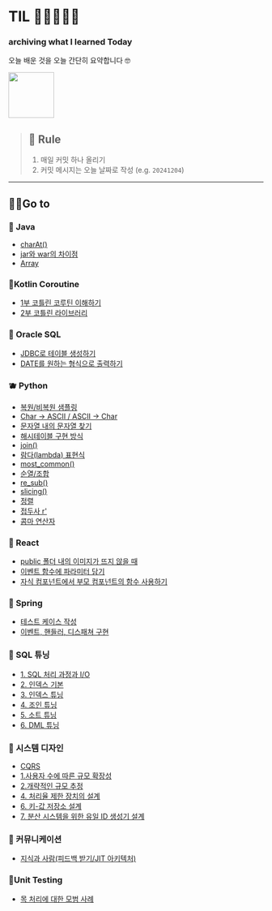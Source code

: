 # TIL 📝👩🏻‍💻🎒
### archiving what I learned Today

오늘 배운 것을 오늘 간단히 요약합니다 🤓

<img width="90" src="https://github.com/user-attachments/assets/6583040c-736a-4a11-a0fc-1537777bfd03"/>

> ## 🧩 Rule
> 1. 매일 커밋 하나 올리기
> 2. 커밋 메시지는 오늘 날짜로 작성 (e.g. `20241204`)

***

## 🏃‍➡️Go to
### 🍎 Java
- [charAt()](Java/charAt().md)
- [jar와 war의 차이점](Java/jar와%20war의%20차이점.md)
- [Array](Java/Array.md)


### 🍒Kotlin Coroutine
- [1부 코틀린 코루틴 이해하기](Kotlin%20Coroutine/1부%20코틀린%20코루틴%20이해하기.md)
- [2부 코틀린 라이브러리](Kotlin%20Coroutine/2부%20코틀린%20라이브러리.md)

### 🍋 Oracle SQL
- [JDBC로 테이블 생성하기](Oracle%20SQL/create_table_in_JDBC.md)
- [DATE를 원하는 형식으로 출력하기](Oracle%20SQL/DATE를_원하는_형식으로_출력.md)

### 🫐 Python
- [복원/비복원 샘플링](Python/sampling_with/without_replacement.md)
- [Char -> ASCII / ASCII -> Char](Python/chr_to_ascii_vice_verca.md)
- [문자열 내의 문자열 찾기](Python/Find_string_in_a_string.md)
- [해시테이블 구현 방식](Python/hashing_table_in_python.md)
- [join()](Python/join().md)
- [람다(lambda) 표현식](Python/lamda.md)
- [most_common()](Python/most_common().md)
- [순열/조합](Python/Permutation_Combination.md)
- [re_sub()](Python/re_sub().md)
- [slicing()](Python/slicing().md)
- [정렬](Python/sorted()&sort().md)
- [접두사 r'](Python/접두사_r'.md)
- [콤마 연산자](Python/콤마_연산자.md)

### 🥑 React
- [public 폴더 내의 이미지가 뜨지 않을 때](React/Using_img_in_/public.md)
- [이벤트 함수에 파라미터 담기](React/이벤트함수에%20파라미터%20담기.md)
- [자식 컴포넌트에서 부모 컴포넌트의 함수 사용하기](React/자식%20컴포넌트에서%20부모%20컴포넌트의%20함수%20사용하기.md)

### 🥥 Spring
- [테스트 케이스 작성](Spring/Test_Case_작성.md)
- [이벤트, 핸들러, 디스패쳐 구현](Spring/이벤트,%20핸들러,%20디스패쳐%20구현.md)

### 🍉 SQL 튜닝
- [1. SQL 처리 과정과 I/O](SQL%20튜닝/1.%20SQL%20처리%20과정과%20IO.md)
- [2. 인덱스 기본](SQL%20튜닝/2.%20인덱스%20기본.md)
- [3. 인덱스 튜닝](SQL%20튜닝/3.%20인덱스%20튜닝.md)
- [4. 조인 튜닝](SQL%20튜닝/4.%20조인%20튜닝.md)
- [5. 소트 튜닝](SQL%20튜닝/5.%20소트%20튜닝.md)
- [6. DML 튜닝](SQL%20튜닝/6.%20DML%20튜닝.md)

### 🍊 시스템 디자인
- [CQRS](시스템%20디자인/CQRS.md)
- [1.사용자 수에 따른 규모 확장성](시스템%20디자인/1.사용자%20수에%20따른%20규모%20확장성.md)
- [2.개략적인 규모 추정](시스템%20디자인/2.개략적인%20규모%20추정.md)
- [4. 처리율 제한 장치의 설계](시스템%20디자인/4.처리율%20제한%20장치의%20설계.md)
- [6. 키-값 저장소 설계](시스템%20디자인/6.%20키-값%20저장소%20설계.md)
- [7. 분산 시스템을 위한 유일 ID 생성기 설계](시스템%20디자인/7.%20분산%20시스템을%20위한%20유일%20ID%20생성기%20설계.md)

### 🍍 커뮤니케이션
- [지식과 사람(피드백 받기/JIT 아키텍처)](커뮤니케이션/지식과%20사람.md)

### 🍐Unit Testing

- [목 처리에 대한 모범 사례](Unit%20Testing/9장%20목%20처리에%20대한%20모범%20사례.md)